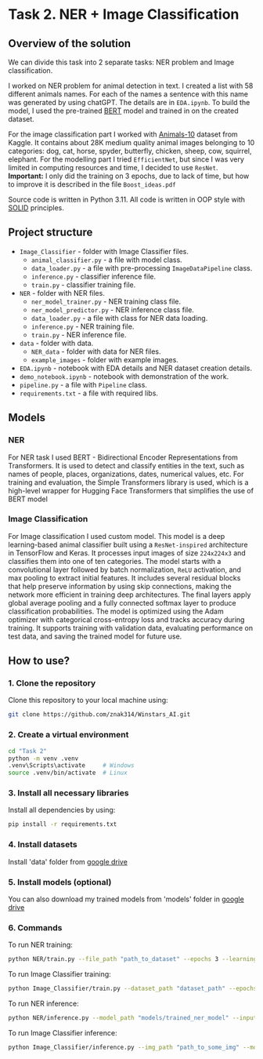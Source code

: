 # Task 2. NER + Image Classification

## Overview of the solution
We can divide this task into 2 separate tasks: NER problem and Image classification.

I worked on NER problem for animal detection in text. I created a list with 58 different animals names. For each of the names a sentence with this name was generated by using chatGPT. The details are in `EDA.ipynb`.
To build the model, I used the pre-trained [BERT](https://huggingface.co/docs/transformers/model_doc/bert) model and trained in on the created dataset.

For the image classification part I worked with [Animals-10](https://www.kaggle.com/datasets/alessiocorrado99/animals10) dataset from Kaggle. It contains about 28K medium quality animal images belonging to 10 categories: dog, cat, horse, spyder, butterfly, chicken, sheep, cow, squirrel, elephant. 
For the modelling part I tried `EfficientNet`, but since I was very limited in computing resources and time, I decided to use `ResNet`. 
**Important:** I only did the training on 3 epochs, due to lack of time, but how to improve it is described in the file `Boost_ideas.pdf`


Source code is written in Python 3.11. All code is written in OOP style with [SOLID](https://www.digitalocean.com/community/conceptual-articles/s-o-l-i-d-the-first-five-principles-of-object-oriented-design) principles.

## Project structure
- `Image_Classifier` - folder with Image Classifier files.
    -  `animal_classifier.py` - a file with model class.
    -  `data_loader.py` - a file with pre-processing `ImageDataPipeline` class.
    -  `inference.py` - classifier inference file.
    -  `train.py` - classifier training file.
- `NER` - folder with NER files.
    -  `ner_model_trainer.py` - NER training class file.
    -  `ner_model_predictor.py` - NER inference class file.
    -  `data_loader.py` -  a file with class for NER data loading.
    -  `inference.py` - NER training file.
    -  `train.py` - NER inference file.
- `data` - folder with data.
    -  `NER_data` - folder with data for NER files.
    -  `example_images` - folder with example images.
- `EDA.ipynb` - notebook with EDA details and NER dataset creation details.
- `demo_notebook.ipynb` - notebook with demonstration of the work.
- `pipeline.py` - a file with `Pipeline` class.
- `requirements.txt` - a file with required libs.

## Models
### NER
For NER task I used BERT - Bidirectional Encoder Representations from Transformers. It is used to detect and classify entities in the text, such as names of people, places, organizations, dates, numerical values, etc. For training and evaluation, the Simple Transformers library is used, which is a high-level wrapper for Hugging Face Transformers that simplifies the use of BERT model

### Image Classification
For Image classification I used custom model.
This model is a deep learning-based animal classifier built using a `ResNet-inspired` architecture in TensorFlow and Keras. 
It processes input images of size `224x224x3` and classifies them into one of ten categories. 
The model starts with a convolutional layer followed by batch normalization, `ReLU` activation, and max pooling to extract initial features. 
It includes several residual blocks that help preserve information by using skip connections, making the network more efficient in training deep architectures. 
The final layers apply global average pooling and a fully connected softmax layer to produce classification probabilities.
The model is optimized using the Adam optimizer with categorical cross-entropy loss and tracks accuracy during training. 
It supports training with validation data, evaluating performance on test data, and saving the trained model for future use.

## How to use?
### 1. **Clone the repository**
   Clone this repository to your local machine using:

   ```bash
git clone https://github.com/znak314/Winstars_AI.git
   ```
### 2. **Create a virtual environment**

   ```bash
cd "Task 2"
python -m venv .venv
.venv\Scripts\activate     # Windows 
source .venv/bin/activate  # Linux
   ```
### 3. **Install all necessary libraries**
   Install all dependencies by using:

   ```bash
   pip install -r requirements.txt
   ```
### 4. Install datasets
Install 'data' folder from [google drive](https://drive.google.com/drive/folders/1xkKDfIRDH2l8-c6OFX0boT-v825l5R2n)

### 5. Install models (optional)
You can also download my trained models from 'models' folder in [google drive](https://drive.google.com/drive/folders/1H8FNRVqBQQoMK5CPtP8TlyFF74hs7Xij?usp=drive_link)

### 6. Commands
To run NER training:
```bash
python NER/train.py --file_path "path_to_dataset" --epochs 3 --learning_rate 2e-4 --batch_size 16 --output_dir "output_dir_path"
```

To run Image Classifier training:
```bash
python Image_Classifier/train.py --dataset_path "dataset_path" --epochs 30 --batch_size 32
```

To run NER inference:

```bash
python NER/inference.py --model_path "models/trained_ner_model" --input_text "some_text"
```

To run Image Classifier inference:

```bash
python Image_Classifier/inference.py --img_path "path_to_some_img" --model_path "path_to_classifier_model"
```